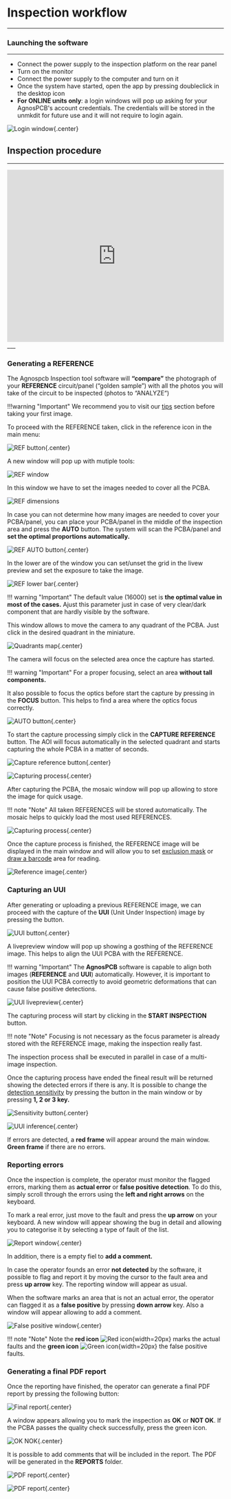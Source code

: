 # **Inspection workflow**
___

### **Launching the software**
___

- Connect the power supply to the inspection platform on the rear panel
- Turn on the monitor
- Connect the power supply to the computer and turn on it
- Once the system have started, open the app by pressing doubleclick in the desktop icon
- **For ONLINE units only**: a login windows will pop up asking for your AgnosPCB's account credentials. The credentials will be stored in the unmkdit for future use and it will not require to login again.

![Login window](../assets/v7/uui-login.png){.center}

## **Inspection procedure**

___

<iframe width="100%" height="400" src="https://www.youtube.com/embed/FirteJF0U1E?si=IiWu4CkiELWYecYR" title="YouTube video player" frameborder="0" allow="accelerometer; autoplay; clipboard-write; encrypted-media; gyroscope; picture-in-picture; web-share" referrerpolicy="strict-origin-when-cross-origin" allowfullscreen></iframe>
___

### **Generating a REFERENCE**

The Agnospcb Inspection tool software will **“compare”** the photograph of your **REFERENCE** circuit/panel (“golden sample”) with all the photos you will take of the circuit to be inspected (photos to “ANALYZE“)

!!!warning "Important"
    We recommend you to visit our [tips](Tips.md) section before taking your first image.

To proceed with the REFERENCE taken, click in the reference icon in the main menu:

![REF button](../assets/v7/ui-button9.png){.center}

A new window will pop up with mutiple tools:

![REF window](../assets/v7/uui-ref_livepreview.png)

In this window we have to set the images needed to cover all the PCBA.

![REF dimensions](../assets/v7/uui-ref_livepreview-dimensions.png)

In case you can not determine how many images are needed to cover your PCBA/panel, you can place your PCBA/panel in the middle of the inspection area and press the **AUTO** button. The system will scan the PCBA/panel and 
**set the optimal proportions automatically.**

![REF AUTO button](../assets/v7/uui-ref_livepreview-auto.png){.center}

In the lower are of the window you can set/unset the grid in the livew preview and set the exposure to take the image.

![REF lower bar](../assets/v7/uui-ref_livepreview-exposure.png){.center}

!!! warning "Important"
    The default value (16000) set is **the optimal value in most of the cases.** Ajust this parameter just in case of very clear/dark component that are hardly visible by the software. 



This window allows to move the camera to any quadrant of the PCBA. Just click in the desired quadrant in the miniature.

![Quadrants map](../assets/v7/uui-ref_livepreview-map.png){.center}

The camera will focus on the selected area once the capture has started.

!!! warning "Important"
    For a proper focusing, select an area **without tall components.**

It also possible to focus the optics before start the capture by pressing in the **FOCUS** button. This helps to find a area where the optics focus correctly.

![AUTO button](../assets/v7/uui-ref_livepreview-focus.png){.center}

To start the capture processing simply click in the **CAPTURE REFERENCE** button. The AOI will focus automatically in the selected quadrant and starts capturing the whole PCBA in a matter of seconds.

![Capture reference button](../assets/v7/uui-ref_livepreview-capture.png){.center}

![Capturing process](../assets/v7/uui-ref_stitching.png){.center}

After capturing the PCBA, the mosaic window will pop up allowing to store the image for quick usage.

!!! note "Note"
    All taken REFERENCES will be stored automatically. The mosaic helps to quickly load the most used REFERENCES.

![Capturing process](../assets/v7/ui-mosaic_after_ref.png){.center}

Once the capture process is finished, the REFERENCE image will be displayed in the main window and will allow you to set [exclusion mask](Set_exclusion_area.md) or [draw a barcode](Barcode_reader.md) area for reading.

![Reference image](../assets/v7/ui-reference.png){.center}

### **Capturing an UUI**

After generating or uploading a previous REFERENCE image, we can proceed with the capture of the **UUI** (Unit Under Inspection) image by pressing the button.

![UUI button](../assets/v7/ui-button11.png){.center}

A livepreview window will pop up showing a gosthing of the REFERENCE image. This helps to align the UUI PCBA with the REFERENCE.

!!! warning "Important"
    The **AgnosPCB** software is capable to align both images (**REFERENCE** and **UUI**) automatically. However, it is important to position the UUI PCBA correctly to avoid geometric deformations that can cause false positive detections.

![UUI livepreview](../assets/v7/ui-uui_preview.png){.center}

The capturing process will start by clicking in the **START INSPECTION** button.

!!! note "Note"
    Focusing is not necessary as the focus parameter is already stored with the REFERENCE image, making the inspection really fast.

The inspection process shall be executed in parallel in case of a multi-image inspection.

Once the capturing process have ended the fineal result will be returned showing the detected errors if there is any. It is possible to change the [detection sensitivity](Set_sensitivity.md) by pressing the button in the main window or by pressing **1, 2 or 3 key.**

![Sensitivity button](../assets/v7/ui-button6.png){.center}

![UUI inference](../assets/v7/ui-uui_report.png){.center}

If errors are detected, a **red frame** will appear around the main window. **Green frame** if there are no errors.

### **Reporting errors**

Once the inspection is complete, the operator must monitor the flagged errors, marking them as **actual error** or **false positive detection**.
To do this, simply scroll through the errors using the **left and right arrows** on the keyboard.

To mark a real error, just move to the fault and press the **up arrow** on your keyboard. A new window will appear showing the bug in detail and allowing you to categorise it by selecting a type of fault of the list.

![Report window](../assets/v7/ui-report.png){.center}

In addition, there is a empty fiel to **add a comment.**

In case the operator founds an error **not detected** by the software, it possible to flag and report it by moving the cursor to the fault area and press **up arrow** key. The reporting window will appear as usual. 

When the software marks an area that is not an actual error, the operator can flagged it as a **false positive** by pressing **down arrow** key. Also a window will appear allowing to add a comment.

![False positive window](../assets/v7/ui-fp_report.png){.center}

!!! note "Note"
    Note the **red icon** ![Red icon](../assets/v7/ui-report_red.png){width=20px} marks the actual faults and the **green icon** ![Green icon](../assets/v7/ui-report_green.png){width=20px}  the false positive faults.

### **Generating a final PDF report**

Once the reporting have finished, the operator can generate a final PDF report by pressing the following button:

![Final report](../assets/v7/ui-button8.png){.center}

A window appears allowing you to mark the inspection as **OK** or **NOT OK**. If the PCBA passes the quality check successfully, press the green icon.

![OK NOK](../assets/v7/ui-finish_inspection.png){.center}

It is possible to add comments that will be included in the report. The PDF will be generated in the **REPORTS** folder.

![PDF report](../assets/v7/pdf-report1.png){.center}

![PDF report](../assets/v7/pdf-report2.png){.center}